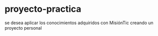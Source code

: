 # proyecto-practica
se desea aplicar los conocimientos adquiridos con MisiónTic creando un proyecto personal
